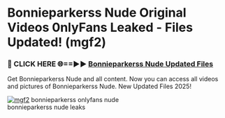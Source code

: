 # Bonnieparkerss Nude Original Videos 0nlyFans Leaked - Files Updated! (mgf2)

<h3>🔴 CLICK HERE 🌐==►► <a href="https://tinyurl.com/yrmya6cz" rel="nofollow">Bonnieparkerss Nude Updated Files</a></h3>

Get Bonnieparkerss Nude and all content. Now you can access all videos and pictures of Bonnieparkerss Nude. New Updated Files 2025!

[![mgf2](https://i.imgur.com/FMdXYCs.gif)](https://tinyurl.com/yrmya6cz)
bonnieparkerss onlyfans nude<br>
bonnieparkerss nude leaks